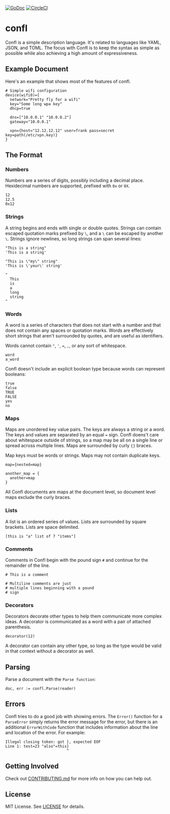 [![GoDoc](https://img.shields.io/badge/godoc-reference-5272B4.svg)](https://godoc.org/github.com/nalanj/confl)
[![CircleCI](https://circleci.com/gh/nalanj/confl.svg?style=shield)](https://circleci.com/gh/nalanj/confl)

# confl

Confl is a simple description language. It's related to languages like YAML,
JSON, and TOML. The focus with Confl is to keep the syntax as simple as
possible while also achieving a high amount of expressiveness.

## Example Document

Here's an example that shows most of the features of confl.

```
# Simple wifi configuration
device(wifi0)={
  network="Pretty fly for a wifi"
  key="Some long wpa key"
  dhcp=true

  dns=["10.0.0.1" "10.0.0.2"]
  gateway="10.0.0.1"

  vpn={host="12.12.12.12" user=frank pass=secret key=path(/etc/vpn.key)}
}
```

## The Format

### Numbers

Numbers are a series of digits, possibly including a decimal place. Hexidecimal
numbers are supported, prefixed with `0x` or `0X`.

```
12
12.5
0x12
```

### Strings

A string begins and ends with single or double quotes. Strings can contain
escaped quotation marks prefixed by `\`, and a `\` can be escaped by another
`\`. Strings ignore newlines, so long strings can span several lines:

```
"This is a string"
'This is a string'

"This is \"my\" string"
'This is \'your\' string'

"
  This
  is
  a
  long
  string
"
```

### Words

A word is a series of characters that does not start with a number and that
does not contain any spaces or quotation marks. Words are effectively short
strings that aren't surrounded by quotes, and are useful as identifiers.

Words cannot contain `"`, `'`, `=`, `,`, or any sort of whitespace.

```
word
a_word
```

Confl doesn't include an explicit boolean type because words can represent
booleans:

```
true
false
TRUE
FALSE
yes
no
```

### Maps

Maps are unordered key value pairs. The keys are always a string or a word.
The keys and values are separated by an equal `=` sign. Confl doens't care
about whitespace outside of strings, so a map may be all on a single line or
spread across multiple lines. Maps are surrounded by curly `{}` braces.

Map keys must be words or strings. Maps may not contain duplicate keys.

```
map={nested=map}

another_map = {
  another=map
}
```

All Confl documents are maps at the document level, so document level maps
exclude the curly braces.

### Lists

A list is an ordered series of values. Lists are surrounded by square brackets.
Lists are space delimited.

```
[this is "a" list of 7 "items"]
```

### Comments

Comments in Confl begin with the pound sign `#` and continue for the remainder
of the line.

```
# This is a comment

# Multiline comments are just
# multiple lines beginning with a pound
# sign
```

### Decorators

Decorators decorate other types to help them communicate more complex ideas. A
decorator is communicated as a word with a pair of attached parenthesis.

```
decorator(12)
```

A decorator can contain any other type, so long as the type would be valid in
that context without a decorator as well.

## Parsing

Parse a document with the `Parse function`:

```
doc, err := confl.Parse(reader)
```

## Errors

Confl tries to do a good job with showing errors. The `Error()` function for a
`ParseError` simply returns the error message for the error, but there is an
additional `ErrorWithCode` function that includes information about the line
and location of the error. For example:

```
Illegal closing token: got }, expected EOF
Line 1: test=23 "also"=this}
                           ^
```

## Getting Involved

Check out
[CONTRIBUTING.md](https://github.com/nalanj/confl/blob/master/CONTRIBUTING.md)
for more info on how you can help out.

## License

MIT License. See [LICENSE](https://github.com/nalanj/confl/blob/master/LICENSE)
for details.
